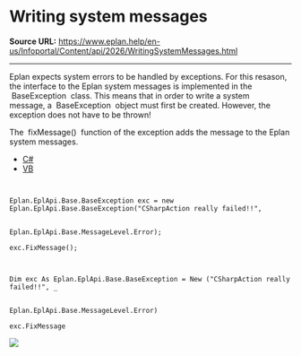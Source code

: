 # Writing system messages

**Source URL:** https://www.eplan.help/en-us/Infoportal/Content/api/2026/WritingSystemMessages.html

---

Eplan expects system errors to be handled by exceptions. For this resason, the interface to the Eplan system messages is implemented in the  BaseException  class. This means that in order to write a system message, a  BaseException  object must first be created. However, the exception does not have to be thrown!

The  fixMessage()  function of the exception adds the message to the Eplan system messages.

- [C#](#i-tab-content-CS)
- [VB](#i-tab-content-VB)

```

Eplan.EplApi.Base.BaseException exc = new Eplan.EplApi.Base.BaseException("CSharpAction really failed!!",
                                      Eplan.EplApi.Base.MessageLevel.Error);
exc.FixMessage();
```

```

Dim exc As Eplan.EplApi.Base.BaseException = New ("CSharpAction really failed!!", _
                                             Eplan.EplApi.Base.MessageLevel.Error)
exc.FixMessage
```

![](images/SystemMessage.jpg)